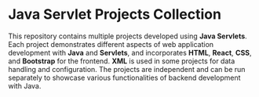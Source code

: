 # Java Servlet Projects Collection

This repository contains multiple projects developed using **Java Servlets**. Each project demonstrates different aspects of web application development with **Java** and **Servlets**, and incorporates **HTML**, **React**, **CSS**, and **Bootstrap** for the frontend. **XML** is used in some projects for data handling and configuration. The projects are independent and can be run separately to showcase various functionalities of backend development with Java.

